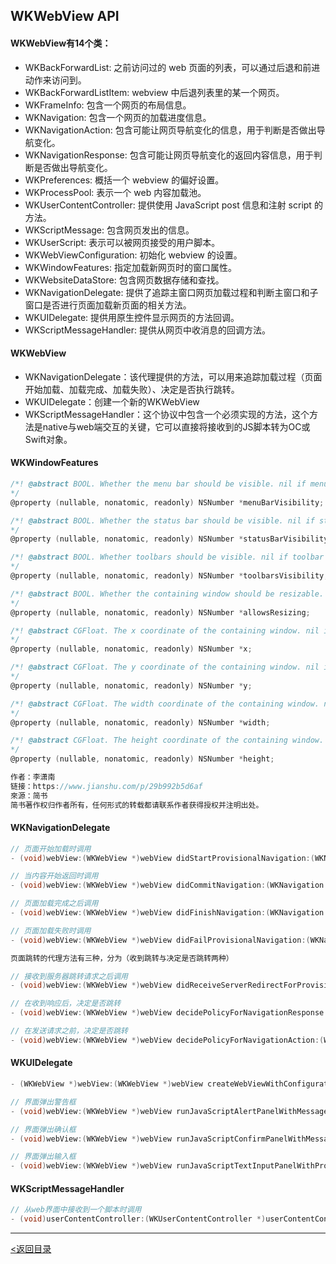 ## WKWebView API
#### WKWebView有14个类：
- WKBackForwardList: 之前访问过的 web 页面的列表，可以通过后退和前进动作来访问到。
- WKBackForwardListItem: webview 中后退列表里的某一个网页。
- WKFrameInfo: 包含一个网页的布局信息。
- WKNavigation: 包含一个网页的加载进度信息。
- WKNavigationAction: 包含可能让网页导航变化的信息，用于判断是否做出导航变化。
- WKNavigationResponse: 包含可能让网页导航变化的返回内容信息，用于判断是否做出导航变化。
- WKPreferences: 概括一个 webview 的偏好设置。
- WKProcessPool: 表示一个 web 内容加载池。
- WKUserContentController: 提供使用 JavaScript post 信息和注射 script 的方法。
- WKScriptMessage: 包含网页发出的信息。
- WKUserScript: 表示可以被网页接受的用户脚本。
- WKWebViewConfiguration: 初始化 webview 的设置。
- WKWindowFeatures: 指定加载新网页时的窗口属性。
- WKWebsiteDataStore: 包含网页数据存储和查找。
- WKNavigationDelegate: 提供了追踪主窗口网页加载过程和判断主窗口和子窗口是否进行页面加载新页面的相关方法。
- WKUIDelegate: 提供用原生控件显示网页的方法回调。
- WKScriptMessageHandler: 提供从网页中收消息的回调方法。

#### WKWebView
- WKNavigationDelegate：该代理提供的方法，可以用来追踪加载过程（页面开始加载、加载完成、加载失败）、决定是否执行跳转。
- WKUIDelegate：创建一个新的WKWebView
- WKScriptMessageHandler：这个协议中包含一个必须实现的方法，这个方法是native与web端交互的关键，它可以直接将接收到的JS脚本转为OC或Swift对象。

#### WKWindowFeatures
```objective-c
/*! @abstract BOOL. Whether the menu bar should be visible. nil if menu bar visibility was not specified.
*/
@property (nullable, nonatomic, readonly) NSNumber *menuBarVisibility;

/*! @abstract BOOL. Whether the status bar should be visible. nil if status bar visibility was not specified.
*/
@property (nullable, nonatomic, readonly) NSNumber *statusBarVisibility;

/*! @abstract BOOL. Whether toolbars should be visible. nil if toolbar visibility was not specified.
*/
@property (nullable, nonatomic, readonly) NSNumber *toolbarsVisibility;

/*! @abstract BOOL. Whether the containing window should be resizable. nil if resizability was not specified.
*/
@property (nullable, nonatomic, readonly) NSNumber *allowsResizing;

/*! @abstract CGFloat. The x coordinate of the containing window. nil if the x coordinate was not specified.
*/
@property (nullable, nonatomic, readonly) NSNumber *x;

/*! @abstract CGFloat. The y coordinate of the containing window. nil if the y coordinate was not specified.
*/
@property (nullable, nonatomic, readonly) NSNumber *y;

/*! @abstract CGFloat. The width coordinate of the containing window. nil if the width was not specified.
*/
@property (nullable, nonatomic, readonly) NSNumber *width;

/*! @abstract CGFloat. The height coordinate of the containing window. nil if the height was not specified.
*/
@property (nullable, nonatomic, readonly) NSNumber *height;

作者：李潇南
链接：https://www.jianshu.com/p/29b992b5d6af
來源：简书
简书著作权归作者所有，任何形式的转载都请联系作者获得授权并注明出处。
```

#### WKNavigationDelegate
```objective-c
// 页面开始加载时调用
- (void)webView:(WKWebView *)webView didStartProvisionalNavigation:(WKNavigation *)navigation;

// 当内容开始返回时调用
- (void)webView:(WKWebView *)webView didCommitNavigation:(WKNavigation *)navigation;

// 页面加载完成之后调用
- (void)webView:(WKWebView *)webView didFinishNavigation:(WKNavigation *)navigation;

// 页面加载失败时调用
- (void)webView:(WKWebView *)webView didFailProvisionalNavigation:(WKNavigation *)navigation;

页面跳转的代理方法有三种，分为（收到跳转与决定是否跳转两种）

// 接收到服务器跳转请求之后调用
- (void)webView:(WKWebView *)webView didReceiveServerRedirectForProvisionalNavigation:(WKNavigation *)navigation;

// 在收到响应后，决定是否跳转
- (void)webView:(WKWebView *)webView decidePolicyForNavigationResponse:(WKNavigationResponse *)navigationResponse decisionHandler:(void (^)(WKNavigationResponsePolicy))decisionHandler;

// 在发送请求之前，决定是否跳转
- (void)webView:(WKWebView *)webView decidePolicyForNavigationAction:(WKNavigationAction *)navigationAction decisionHandler:(void (^)(WKNavigationActionPolicy))decisionHandler;
```

#### WKUIDelegate
```objective-c
- (WKWebView *)webView:(WKWebView *)webView createWebViewWithConfiguration:(WKWebViewConfiguration *)configuration forNavigationAction:(WKNavigationAction *)navigationAction windowFeatures:(WKWindowFeatures *)windowFeatures;

// 界面弹出警告框
- (void)webView:(WKWebView *)webView runJavaScriptAlertPanelWithMessage:(NSString *)message initiatedByFrame:(void (^)())completionHandler;

// 界面弹出确认框
- (void)webView:(WKWebView *)webView runJavaScriptConfirmPanelWithMessage:(NSString *)message initiatedByFrame:(WKFrameInfo *)frame completionHandler:(void (^)(BOOL result))completionHandler;

// 界面弹出输入框
- (void)webView:(WKWebView *)webView runJavaScriptTextInputPanelWithPrompt:(NSString *)prompt defaultText:(nullable NSString *)defaultText initiatedByFrame:(WKFrameInfo *)frame completionHandler:(void (^)(NSString * __nullable result))completionHandler;
```

#### WKScriptMessageHandler
```objective-c
// 从web界面中接收到一个脚本时调用
- (void)userContentController:(WKUserContentController *)userContentController didReceiveScriptMessage:(WKScriptMessage *)message;
```






---

[<返回目录](https://weadar.github.io/index)
